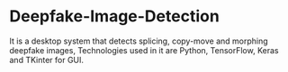 # Deepfake-Image-Detection
It is a desktop system that detects splicing, copy-move and morphing deepfake images, Technologies used in it are Python, TensorFlow, Keras and TKinter for GUI.
